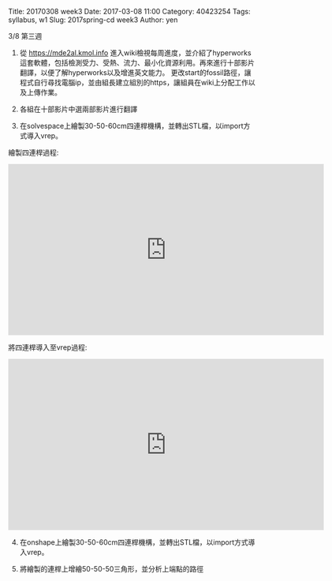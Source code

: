 Title: 20170308 week3
Date: 2017-03-08 11:00
Category: 40423254
Tags: syllabus, w1
Slug: 2017spring-cd week3
Author: yen

3/8 第三週

<!-- PELICAN_END_SUMMARY -->

1. 從 https://mde2al.kmol.info 進入wiki檢視每周進度，並介紹了hyperworks這套軟體，包括檢測受力、受熱、流力、最小化資源利用。再來進行十部影片翻譯，以便了解hyperworks以及增進英文能力。
更改start的fossil路徑，讓程式自行尋找電腦ip，並由組長建立組別的https，讓組員在wiki上分配工作以及上傳作業。

2. 各組在十部影片中選兩部影片進行翻譯

3. 在solvespace上繪製30-50-60cm四連桿機構，並轉出STL檔，以import方式導入vrep。

繪製四連桿過程:
<iframe src="https://player.vimeo.com/video/208420642" width="640" height="347" frameborder="0" webkitallowfullscreen mozallowfullscreen allowfullscreen></iframe>

將四連桿導入至vrep過程:
<iframe src="https://player.vimeo.com/video/208420657" width="640" height="347" frameborder="0" webkitallowfullscreen mozallowfullscreen allowfullscreen></iframe>

4. 在onshape上繪製30-50-60cm四連桿機構，並轉出STL檔，以import方式導入vrep。

5. 將繪製的連桿上增繪50-50-50三角形，並分析上端點的路徑